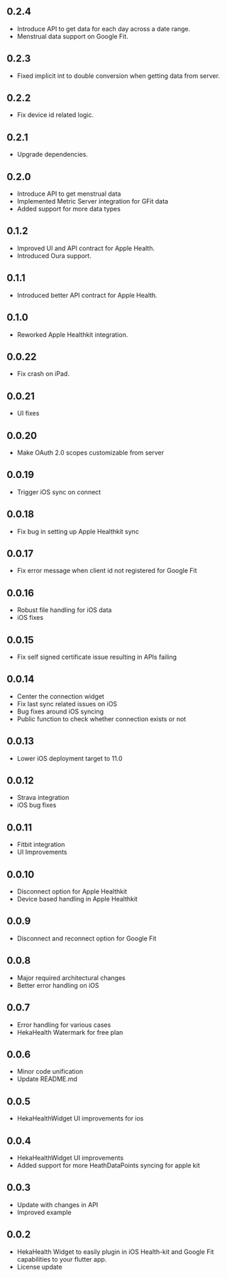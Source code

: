 ## 0.2.4

- Introduce API to get data for each day across a date range.
- Menstrual data support on Google Fit.

## 0.2.3

- Fixed implicit int to double conversion when getting data from server.

## 0.2.2

- Fix device id related logic.

## 0.2.1

- Upgrade dependencies.

## 0.2.0

- Introduce API to get menstrual data
- Implemented Metric Server integration for GFit data
- Added support for more data types

## 0.1.2

- Improved UI and API contract for Apple Health.
- Introduced Oura support.

## 0.1.1

- Introduced better API contract for Apple Health.

## 0.1.0

- Reworked Apple Healthkit integration.

## 0.0.22

- Fix crash on iPad.

## 0.0.21

- UI fixes

## 0.0.20

- Make OAuth 2.0 scopes customizable from server

## 0.0.19

- Trigger iOS sync on connect

## 0.0.18

- Fix bug in setting up Apple Healthkit sync

## 0.0.17

- Fix error message when client id not registered for Google Fit

## 0.0.16

- Robust file handling for iOS data
- iOS fixes

## 0.0.15

- Fix self signed certificate issue resulting in APIs failing

## 0.0.14

- Center the connection widget
- Fix last sync related issues on iOS
- Bug fixes around iOS syncing
- Public function to check whether connection exists or not

## 0.0.13

- Lower iOS deployment target to 11.0

## 0.0.12

- Strava integration
- iOS bug fixes

## 0.0.11

- Fitbit integration
- UI Improvements

## 0.0.10

- Disconnect option for Apple Healthkit
- Device based handling in Apple Healthkit

## 0.0.9

- Disconnect and reconnect option for Google Fit

## 0.0.8

- Major required architectural changes
- Better error handling on iOS

## 0.0.7

- Error handling for various cases
- HekaHealth Watermark for free plan

## 0.0.6

- Minor code unification
- Update README.md

## 0.0.5

- HekaHealthWidget UI improvements for ios

## 0.0.4

- HekaHealthWidget UI improvements
- Added support for more HeathDataPoints syncing for apple kit

## 0.0.3

- Update with changes in API
- Improved example

## 0.0.2

- HekaHealth Widget to easily plugin in iOS Health-kit and Google Fit capabilities to your flutter app.
- License update
